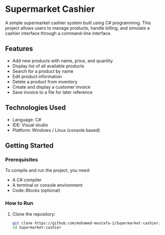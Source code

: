 # Supermarket Cashier

A simple supermarket cashier system built using C# programming. This project allows users to manage products, handle billing, and simulate a cashier interface through a command-line interface.

## Features

- Add new products with name, price, and quantity
- Display list of all available products
- Search for a product by name
- Edit product information
- Delete a product from inventory
- Create and display a customer invoice
- Save invoice to a file for later reference

## Technologies Used

- Language: C#
- IDE: Visual studio
- Platform: Windows / Linux (console based)

## Getting Started

### Prerequisites

To compile and run the project, you need:

- A C# compiler
- A terminal or console environment
- Code::Blocks (optional)

### How to Run

1. Clone the repository:
   ```bash
   git clone https://github.com/mohamed-mostafa-1/Supermarket-cashier.git
   cd Supermarket-cashier
